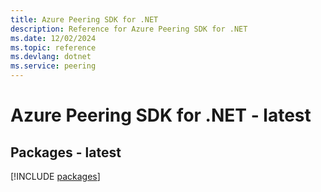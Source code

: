 ```yaml
---
title: Azure Peering SDK for .NET
description: Reference for Azure Peering SDK for .NET
ms.date: 12/02/2024
ms.topic: reference
ms.devlang: dotnet
ms.service: peering
---
```

# Azure Peering SDK for .NET - latest
## Packages - latest
[!INCLUDE [packages](peering-index.md)]